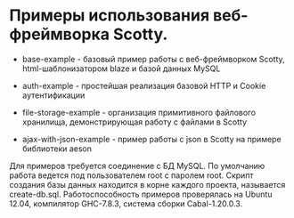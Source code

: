 # Примеры использования веб-фреймворка Scotty.

* base-example - базовый пример работы с веб-фреймворком Scotty, html-шаблонизатором blaze и базой данных MySQL

* auth-example - простейшая реализация базовой HTTP и Cookie аутентификации

* file-storage-example - организация примитивного файлового хранилища, демонстрирующая работу с файлами в Scotty

* ajax-with-json-example - пример работы с json в Scotty на примере библиотеки aeson

Для примеров требуется соединение с БД MySQL. По умолчанию работа ведется под пользователем root с паролем root. Скрипт создания базы данных находится в корне каждого проекта, называется create-db.sql. Работоспособность примеров проверялась на Ubuntu 12.04, компилятор GHC-7.8.3, система сборки Cabal-1.20.0.3.
